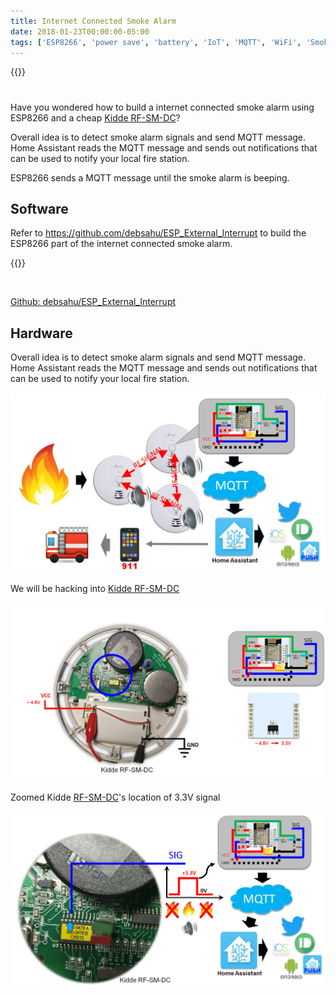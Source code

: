```yaml
---
title: Internet Connected Smoke Alarm
date: 2018-01-23T00:00:00-05:00
tags: ['ESP8266', 'power save', 'battery', 'IoT', 'MQTT', 'WiFi', 'Smoke Alarm', 'sensor']
---
```


{{<youtube rgAuyPvZLB4>}}

#

Have you wondered how to build a internet connected smoke alarm using ESP8266 and a cheap [Kidde RF-SM-DC](https://amzn.to/2N8SiGn)?

Overall idea is to detect smoke alarm signals and send MQTT message. Home Assistant reads the MQTT message and sends out notifications that can be used to notify your local fire station.

ESP8266 sends a MQTT message until the smoke alarm is beeping.

## Software

Refer to https://github.com/debsahu/ESP_External_Interrupt to build the ESP8266 part of the internet connected smoke alarm.

{{<youtube pPd362tRx5o>}}

&nbsp;

[Github: debsahu/ESP_External_Interrupt](https://github.com/debsahu/ESP_External_Interrupt)

## Hardware

Overall idea is to detect smoke alarm signals and send MQTT message. Home Assistant reads the MQTT message and sends out notifications that can be used to notify your local fire station.

![Overall](https://github.com/debsahu/Internet_Fire_Alarm/raw/master/Overview.png)

We will be hacking into [Kidde RF-SM-DC](https://amzn.to/2N8SiGn)

![KiddeRFSMDC](https://github.com/debsahu/Internet_Fire_Alarm/raw/master/Kidde_overall.png)

Zoomed Kidde [RF-SM-DC](https://amzn.to/2N8SiGn)'s location of 3.3V signal 

![KiddeRFSMDCZoom](https://github.com/debsahu/Internet_Fire_Alarm/raw/master/Kidde_zoom.png)